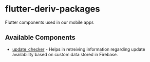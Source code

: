 # flutter-deriv-packages
Flutter components used in our mobile apps

## Available Components

* [update_checker](./packages/update_checker) - Helps in retreiving information regarding update availability based on custom data stored in Firebase.